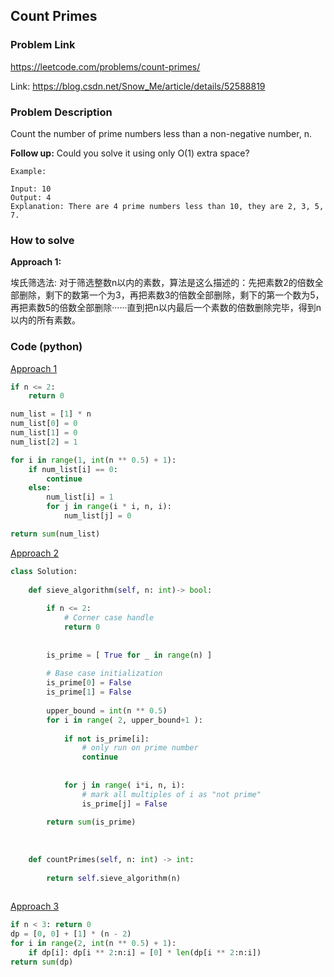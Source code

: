 ## Count Primes

### Problem Link
https://leetcode.com/problems/count-primes/

Link: https://blog.csdn.net/Snow_Me/article/details/52588819

### Problem Description 

Count the number of prime numbers less than a non-negative number, n.
 
**Follow up:**
Could you solve it using only O(1) extra space?

```
Example: 

Input: 10
Output: 4
Explanation: There are 4 prime numbers less than 10, they are 2, 3, 5, 7.

```

### How to solve 

**Approach 1:** 

埃氏筛选法: 对于筛选整数n以内的素数，算法是这么描述的：先把素数2的倍数全部删除，剩下的数第一个为3，再把素数3的倍数全部删除，剩下的第一个数为5，再把素数5的倍数全部删除······直到把n以内最后一个素数的倍数删除完毕，得到n以内的所有素数。


### Code (python)

[Approach 1](https://github.com/yanray/leetcode/blob/master/problems/0204Count_Primes/0204Count_Primes1.py)

```python
if n <= 2:
    return 0

num_list = [1] * n
num_list[0] = 0
num_list[1] = 0
num_list[2] = 1

for i in range(1, int(n ** 0.5) + 1):
    if num_list[i] == 0:
        continue
    else:
        num_list[i] = 1
        for j in range(i * i, n, i):
            num_list[j] = 0

return sum(num_list)
```


[Approach 2](https://github.com/yanray/leetcode/blob/master/problems/0204Count_Primes/0204Count_Primes2.py)

```python
class Solution:
    
    def sieve_algorithm(self, n: int)-> bool:
        
        if n <= 2:
			# Corner case handle
            return 0
        
        
        is_prime = [ True for _ in range(n) ]
        
        # Base case initialization
        is_prime[0] = False
        is_prime[1] = False
        
        upper_bound = int(n ** 0.5)
        for i in range( 2, upper_bound+1 ):
            
            if not is_prime[i]:
                # only run on prime number
                continue
            
            
            for j in range( i*i, n, i):
                # mark all multiples of i as "not prime"
                is_prime[j] = False
                
        return sum(is_prime)
    
    
    
    def countPrimes(self, n: int) -> int:
        
        return self.sieve_algorithm(n)
            
```


[Approach 3](https://github.com/yanray/leetcode/blob/master/problems/0204Count_Primes/0204Count_Primes3.py)

```python
if n < 3: return 0
dp = [0, 0] + [1] * (n - 2)
for i in range(2, int(n ** 0.5) + 1):
    if dp[i]: dp[i ** 2:n:i] = [0] * len(dp[i ** 2:n:i])
return sum(dp)
```